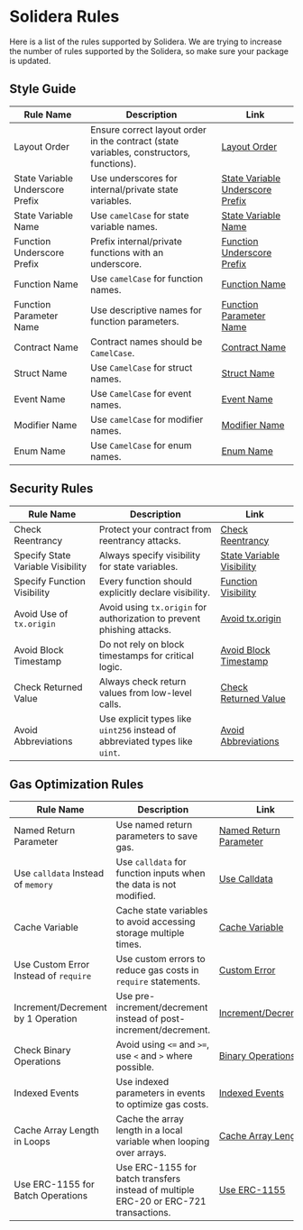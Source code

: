 # Solidera Rules 

Here is a list of the rules supported by Solidera. We are trying to increase the number of rules supported by the Solidera, so make sure your package is updated.

## Style Guide

| Rule Name                          | Description                                                                         | Link                                                                                 |
|-------------------------------------|-------------------------------------------------------------------------------------|--------------------------------------------------------------------------------------|
| Layout Order                        | Ensure correct layout order in the contract (state variables, constructors, functions). | [Layout Order](https://docs.soliditylang.org/en/v0.8.27/style-guide.html#order-of-layout) |
| State Variable Underscore Prefix    | Use underscores for internal/private state variables.                               | [State Variable Underscore Prefix](https://docs.soliditylang.org/en/v0.8.27/style-guide.html#underscore-prefix-for-non-external-functions-and-variables) |
| State Variable Name                 | Use `camelCase` for state variable names.                                           | [State Variable Name](https://docs.soliditylang.org/en/v0.8.27/style-guide.html#local-and-state-variable-names) |
| Function Underscore Prefix          | Prefix internal/private functions with an underscore.                               | [Function Underscore Prefix](https://docs.soliditylang.org/en/v0.8.27/style-guide.html#underscore-prefix-for-non-external-functions-and-variables) |
| Function Name                       | Use `camelCase` for function names.                                                 | [Function Name](https://docs.soliditylang.org/en/v0.8.27/style-guide.html#function-names) |
| Function Parameter Name             | Use descriptive names for function parameters.                                      | [Function Parameter Name](https://docs.soliditylang.org/en/v0.8.27/style-guide.html#function-argument-names) |
| Contract Name                       | Contract names should be `CamelCase`.                                               | [Contract Name](https://docs.soliditylang.org/en/v0.8.27/style-guide.html#contract-and-library-names) |
| Struct Name                         | Use `CamelCase` for struct names.                                                   | [Struct Name](https://docs.soliditylang.org/en/v0.8.27/style-guide.html#struct-names) |
| Event Name                          | Use `CamelCase` for event names.                                                    | [Event Name](https://docs.soliditylang.org/en/v0.8.27/style-guide.html#event-names) |
| Modifier Name                       | Use `camelCase` for modifier names.                                                 | [Modifier Name](https://docs.soliditylang.org/en/v0.8.27/style-guide.html#modifier-names) |
| Enum Name                           | Use `CamelCase` for enum names.                                                     | [Enum Name](https://docs.soliditylang.org/en/v0.8.27/style-guide.html#enums) |

## Security Rules

| Rule Name                          | Description                                                                         | Link                                                                                 |
|-------------------------------------|-------------------------------------------------------------------------------------|--------------------------------------------------------------------------------------|
| Check Reentrancy                    | Protect your contract from reentrancy attacks.                                       | [Check Reentrancy](https://medium.com/chainwall-io/reentrancy-attack-in-smart-contracts-4837ed0f9d73) |
| Specify State Variable Visibility   | Always specify visibility for state variables.                                       | [State Variable Visibility](https://docs.soliditylang.org/en/v0.8.27/style-guide.html#visibility) |
| Specify Function Visibility         | Every function should explicitly declare visibility.                                 | [Function Visibility](https://docs.soliditylang.org/en/v0.8.27/style-guide.html#visibility) |
| Avoid Use of `tx.origin`            | Avoid using `tx.origin` for authorization to prevent phishing attacks.               | [Avoid tx.origin](https://medium.com/coinmonks/smart-contract-security-tx-origin-authorization-attack-vectors-027730ae601d) |
| Avoid Block Timestamp               | Do not rely on block timestamps for critical logic.                                  | [Avoid Block Timestamp](https://medium.com/@solidity101/block-timestamp-manipulation-2f5e86b1594f) |
| Check Returned Value                | Always check return values from low-level calls.                                     | [Check Returned Value](https://sm4rty.medium.com/unchecked-call-return-value-solidity-security-1-fe794a7cdb6f) |
| Avoid Abbreviations                 | Use explicit types like `uint256` instead of abbreviated types like `uint`.          | [Avoid Abbreviations](https://docs.soliditylang.org/en/v0.8.27/style-guide.html#type-names) |

## Gas Optimization Rules

| Rule Name                          | Description                                                                         | Link                                                                                 |
|-------------------------------------|-------------------------------------------------------------------------------------|--------------------------------------------------------------------------------------|
| Named Return Parameter              | Use named return parameters to save gas.                                             | [Named Return Parameter](https://www.rareskills.io/post/gas-optimization?postId=c9db474a-ff97-4fa3-a51d-fe13ccb8fe3b#viewer-6q8ae) |
| Use `calldata` Instead of `memory`  | Use `calldata` for function inputs when the data is not modified.                    | [Use Calldata](https://coinsbench.com/comprehensive-guide-tips-and-tricks-for-gas-optimization-in-solidity-5380db734404) |
| Cache Variable                      | Cache state variables to avoid accessing storage multiple times.                     | [Cache Variable](https://coinsbench.com/comprehensive-guide-tips-and-tricks-for-gas-optimization-in-solidity-5380db734404) |
| Use Custom Error Instead of `require` | Use custom errors to reduce gas costs in `require` statements.                        | [Custom Error](https://www.rareskills.io/post/gas-optimization?postId=c9db474a-ff97-4fa3-a51d-fe13ccb8fe3b#viewer-a0fm0) |
| Increment/Decrement by 1 Operation  | Use pre-increment/decrement instead of post-increment/decrement.                     | [Increment/Decrement](https://coinsbench.com/comprehensive-guide-tips-and-tricks-for-gas-optimization-in-solidity-5380db734404) |
| Check Binary Operations             | Avoid using `<=` and `>=`, use `<` and `>` where possible.                           | [Binary Operations](https://coinsbench.com/comprehensive-guide-tips-and-tricks-for-gas-optimization-in-solidity-5380db734404) |
| Indexed Events                      | Use indexed parameters in events to optimize gas costs.                              | [Indexed Events](https://coinsbench.com/comprehensive-guide-tips-and-tricks-for-gas-optimization-in-solidity-5380db734404) |
| Cache Array Length in Loops         | Cache the array length in a local variable when looping over arrays.                 | [Cache Array Length](https://coinsbench.com/comprehensive-guide-tips-and-tricks-for-gas-optimization-in-solidity-5380db734404) |
| Use ERC-1155 for Batch Operations    | Use ERC-1155 for batch transfers instead of multiple ERC-20 or ERC-721 transactions. | [Use ERC-1155](https://www.rareskills.io/post/gas-optimization?postId=c9db474a-ff97-4fa3-a51d-fe13ccb8fe3b#viewer-8v8t9) |

